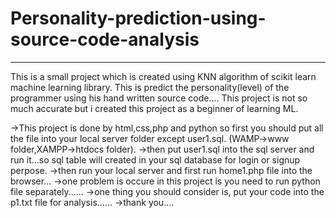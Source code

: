 # Personality-prediction-using-source-code-analysis
----------------------------------------------------
This is a small project which is created using KNN algorithm of scikit learn machine learning library. 
This is predict the personality(level) of the programmer using his hand written source code....
This project is not so much accurate but i created this project as a beginner of learning ML. 

->This project is done by html,css,php and python so first you should put all the file into your local server folder except user1.sql.
  (WAMP->www folder,XAMPP->htdocs folder).
->then put user1.sql into the sql server and run it...so sql table will created in your sql database for login or signup perpose.
->then run your local server and first run home1.php file into the browser...
->one problem is occure in this project is you need to run python file separately......
->one thing you should consider is, put your code into the p1.txt file for analysis......
->thank you....
